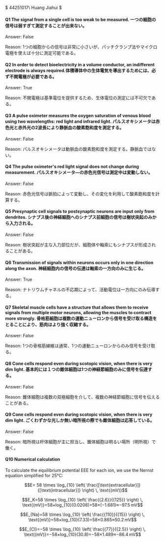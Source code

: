 $ 44251017\ Huang Jiahui $

#### Q1 The signal from a single cell is too weak to be measured.  一つの細胞の信号は弱すぎて測定することが出来ない。

Answer: False

Reason: 1つの細胞からの信号は非常に小さいが、パッチクランプ法やマイクロ電極を使えば十分に測定可能である。

#### Q2 In order to detect bioelectricity in a volume conductor, an indifferent electrode is always required.体積導体中の生体電気を導出するためには、必ず不関電極が必要である。

Answer: True

Reason: 不関電極は基準電位を提供するため、生体電位の測定には不可欠である。

#### Q3 A pulse oximeter measures the oxygen saturation of venous blood using two wavelengths: red light and infrared light. パルスオキシメータは赤色光と赤外光の2波長により静脈血の酸素飽和度を測定する。

Answer: False

Reason: パルスオキシメータは動脈血の酸素飽和度を測定する。静脈血ではない。

#### Q4 The pulse oximeter's red light signal does not change during measurement. パルスオキシメータ―の赤色光信号は測定中は変動しない。

Answer: False

Reason: 赤色光信号は脈拍によって変動し、その変化を利用して酸素飽和度を計算する。

#### Q5 Presynaptic cell signals to postsynaptic neurons are input only from dendrites. シナプス後の神経細胞へのシナプス前細胞の信号は樹状突起のみから入力される。

Answer: False

Reason: 樹状突起が主な入力部位だが、細胞体や軸索にもシナプスが形成されることがある。

#### Q6 Transmission of signals within neurons occurs only in one direction along the axon. 神経細胞内の信号の伝達は軸索の一方向のみに生じる。

Answer: True

Reason: ナトリウムチャネルの不応期によって、活動電位は一方向にのみ伝導する。

#### Q7 Skeletal muscle cells have a structure that allows them to receive signals from multiple motor neurons, allowing the muscles to contract more strongly. 骨格筋細胞は複数の運動ニューロンから信号を受け取る構造をとることにより、筋肉はより強く収縮する。

Answer: False

Reason: 1つの骨格筋線維は通常、1つの運動ニューロンからのみ信号を受け取る。

#### Q8 Cone cells respond even during scotopic vision, when there is very dim light. 基本的には１つの錐体細胞は1つの神経節細胞のみに信号を伝達する。

Answer: False

Reason: 錐体細胞は複数の双極細胞を介して、複数の神経節細胞に信号を伝えることがある。

#### Q9 Cone cells respond even during scotopic vision, when there is very dim light. ごくわずかな光しか無い暗所視の際でも錐体細胞は応答している。

Answer: False

Reason: 暗所視は杆体細胞が主に担当し、錐体細胞は明るい場所（明所視）で働く。

#### Q10 Numerical calculation

To calculate the equilibrium potential EEE for each ion, we use the Nernst equation simplified for 25°C:

$$E= 58 \times \log_{10} \left( \frac{[\text{extracellular}]}{[\text{intracellular}]} \right) \, \text{(mV)}$$

$$E_K=58 \times \log_{10} \left( \frac{{2.6}}{{125}} \right) \, \text{(mV)}=58×log⁡_{10}(0.0208)=58×(−1.681)≈−97.5 mV$$

$$E_{Na}=58 \times \log_{10} \left( \frac{{110}}{{15}} \right) \, \text{(mV)}=58×log_{⁡10}(7.33)=58×0.865≈50.2 mV$$

$$E_{Cl}=−58 \times \log_{10} \left( \frac{{77}}{{2.5}} \right) \, \text{(mV)}=−58×log⁡_{10}(30.8)=−58×1.489≈−86.4 mV$$